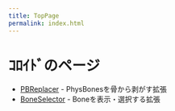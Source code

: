 ```yaml
---
title: TopPage
permalink: index.html
---
```

# ｺﾛｲﾄﾞのページ
- [PBReplacer](PBReplacer/index.md) - PhysBonesを骨から剥がす拡張
- [BoneSelector](BoneSelector/index.md) - Boneを表示・選択する拡張
